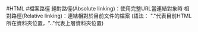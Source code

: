 #HTML #檔案路徑
絕對路徑(Absolute linking)：使用完整URL當連結對象時
相對路徑(Relative linking)：連結相對於目前文件的檔案
(語法： "."代表目前HTML所在資料夾位置，".."代表上層資料夾位置)